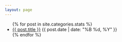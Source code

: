 ```yaml
---
layout: page
---
```


<ul>
  {% for post in site.categories.stats %}
    <li>
      <a href="{{ post.url }}">{{ post.title }}</a>      <span>{{ post.date | date: "%B %d, %Y" }}</span>
    </li>
  {% endfor %}
</ul>

